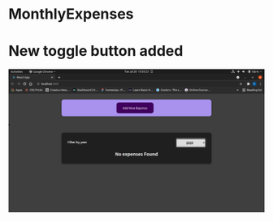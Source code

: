 # MonthlyExpenses

<h1>New toggle button added</h1>
<img src='https://github.com/rajeshraj1998/MonthlyExpenses/blob/addNewExpenseToggle/Screenshot%20from%202021-07-20%2015-03-23.png' alt='screen-shot'>
